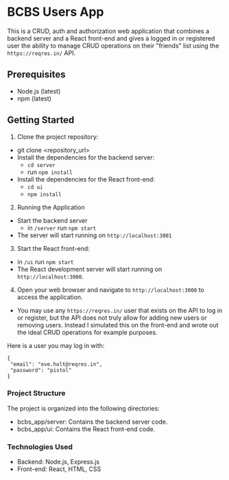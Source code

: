 # BCBS Users App

This is a CRUD, auth and authorization web application that combines a backend server and a React front-end and gives a logged in or registered user the ability to manage CRUD operations on their "friends" list using the `https://reqres.in/` API.

## Prerequisites

- Node.js (latest)
- npm (latest)

## Getting Started

1. Clone the project repository:
 - git clone <repository_url>
 - Install the dependencies for the backend server:
    - `cd server`
    - run `npm install`
- Install the dependencies for the React front-end:
    -  `cd ui`
    - `npm install`

2. Running the Application
 - Start the backend server
    - in `/server` run `npm start`
 - The server will start running on `http://localhost:3001`

3. Start the React front-end:
 - in `/ui` run `npm start`
- The React development server will start running on `http://localhost:3000`.

4. Open your web browser and navigate to `http://localhost:3000` to access the application.
 - You may use any `https://reqres.in/` user that exists on the API to log in or register, but the API does not truly allow for adding new users or removing users. Instead I simulated this on the front-end and wrote out the ideal CRUD operations for example purposes.

 Here is a user you may log in with:
 ```
 {
  "email": "eve.holt@reqres.in",
  "password": "pistol"
}
 ```

### Project Structure
The project is organized into the following directories:
- bcbs_app/server: Contains the backend server code.
- bcbs_app/ui: Contains the React front-end code.

### Technologies Used
- Backend: Node.js, Express.js
- Front-end: React, HTML, CSS